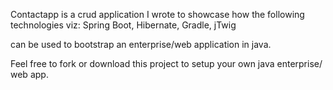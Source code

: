 Contactapp is a crud application I wrote to showcase how the following technologies viz:
Spring Boot,
Hibernate,
Gradle,
jTwig

can be used to bootstrap an enterprise/web application in java.

Feel free to fork or download this project to setup your own java enterprise/ web app.
